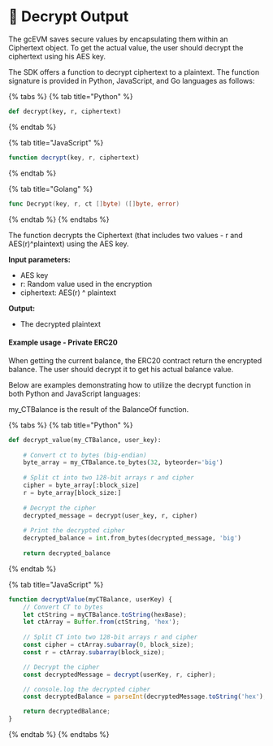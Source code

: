 # 💪 Decrypt Output

The gcEVM saves secure values by encapsulating them within an Ciphertext object. To get the actual value,  the user should decrypt the ciphertext using his AES key.

The SDK offers a function to decrypt ciphertext to a plaintext. The function signature is provided in Python, JavaScript, and Go languages as follows:

{% tabs %}
{% tab title="Python" %}
```python
def decrypt(key, r, ciphertext)
```
{% endtab %}

{% tab title="JavaScript" %}
```javascript
function decrypt(key, r, ciphertext)
```
{% endtab %}

{% tab title="Golang" %}
```go
func Decrypt(key, r, ct []byte) ([]byte, error)
```
{% endtab %}
{% endtabs %}

The function decrypts the Ciphertext (that includes two values - r and AES(r)^plaintext) using the AES key.

**Input parameters:**

* AES key&#x20;
* r: Random value used in the encryption
* ciphertext: AES(r) ^ plaintext

**Output:**

* The decrypted plaintext



#### Example usage - Private ERC20

When getting the current balance, the ERC20 contract return the encrypted balance. The user should decrypt it to get his actual balance value.

Below are examples demonstrating how to utilize the decrypt function in both Python and JavaScript languages:

my\_CTBalance is the result of the BalanceOf function.

{% tabs %}
{% tab title="Python" %}
```python
def decrypt_value(my_CTBalance, user_key):
    
    # Convert ct to bytes (big-endian)
    byte_array = my_CTBalance.to_bytes(32, byteorder='big')
    
    # Split ct into two 128-bit arrays r and cipher
    cipher = byte_array[:block_size]
    r = byte_array[block_size:]
    
    # Decrypt the cipher
    decrypted_message = decrypt(user_key, r, cipher)
    
    # Print the decrypted cipher
    decrypted_balance = int.from_bytes(decrypted_message, 'big')
    
    return decrypted_balance
```
{% endtab %}

{% tab title="JavaScript" %}
```javascript
function decryptValue(myCTBalance, userKey) {
    // Convert CT to bytes
    let ctString = myCTBalance.toString(hexBase);
    let ctArray = Buffer.from(ctString, 'hex');
    
    // Split CT into two 128-bit arrays r and cipher
    const cipher = ctArray.subarray(0, block_size);
    const r = ctArray.subarray(block_size);

    // Decrypt the cipher
    const decryptedMessage = decrypt(userKey, r, cipher);

    // console.log the decrypted cipher
    const decryptedBalance = parseInt(decryptedMessage.toString('hex'), block_size);

    return decryptedBalance;
}
```
{% endtab %}
{% endtabs %}
